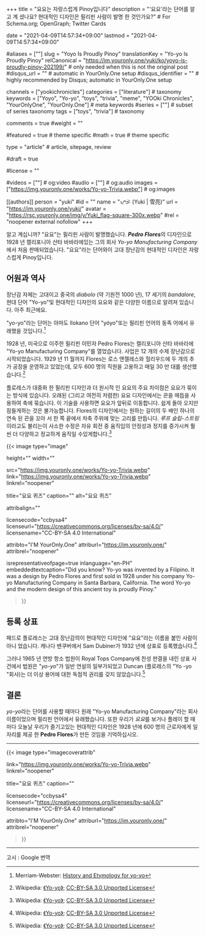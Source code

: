 +++
title = "요요는 자랑스럽게 Pinoy입니다"
description = "'요요'라는 단어를 알고 계 셨나요? 현대적인 디자인은 필리핀 사람이 발명 한 것인가요?" # For Schema.org; OpenGraph; Twitter Cards

date = "2021-04-09T14:57:34+09:00"
lastmod = "2021-04-09T14:57:34+09:00"

#aliases = [""]
slug = "Yoyo Is Proudly Pinoy"
translationKey = "Yo-yo Is Proudly Pinoy"
relCanonical = "https://im.youronly.one/yuki/ko/yoyo-is-proudly-pinoy-202199/"                           # only needed when this is not the original post
#disqus_url = ""                                                    # automatic in YourOnly.One setup
#disqus_identifier = ""                                             # highly recommended by Disqus; automatic in YourOnly.One setup

channels = ["yookichronicles"]
categories = ["literature"]                           # taxonomy
keywords = ["Yoyo", "Yo-yo", "toys", "trivia", "meme", "YOOki Chronicles", "YourOnlyOne", "YourOnly.One"]                              # meta keywords
#series = [""]                               # subset of series taxonomy
tags = ["toys", "trivia"]                                  # taxonomy

comments = true
#weight = ""

#featured = true                              # theme specific
#math = true                                  # theme specific

type = "article"                                                           # article, sitepage, review

#draft = true

#license = ""

#videos = [""]                                # og:video
#audio = [""]                               # og:audio
images = ["https://img.youronly.one/works/Yo-yo-Trivia.webp"]    # og:images

[[authors]]
person = "yuki"
#id = ""
name = "ᜌᜓᜃᜒ (Yuki | 雪亮)"
url = "https://im.youronly.one/yuki/"
avatar = "https://rsc.youronly.one/img/y/Yuki_flag-square-300x.webp"
#rel = "noopener external nofollow"
+++

알고 계십니까? "요요"는 필리핀 사람이 발명했습니다. ***Pedro Flores***의 디자인으로 1928 년 캘리포니아 산타 바바라에있는 그의 회사 *Yo-yo Manufacturing Company*에서 처음 판매되었습니다. "요요"라는 단어와이 고대 장난감의 현대적인 디자인은 자랑스럽게 Pinoy입니다.

<!--more-->

## 어원과 역사

장난감 자체는 고대이고 중국의 *diabolo* (약 기원전 1000 년), 17 세기의 *bandalore*, 현대 단어 "Yo-yo"및 현대적인 디자인의 요요와 같은 다양한 이름으로 알려져 있습니다. 아주 최근에요.

"yo-yo"라는 단어는 아마도 Ilokano 단어 "yóyo"또는 필리핀 언어의 동족 어에서 유래했을 것입니다.[^b]

1928 년, 미국으로 이주한 필리핀 이민자 Pedro Flores는 캘리포니아 산타 바바라에 "Yo-yo Manufacturing Company"를 열었습니다. 사업은 12 개의 수제 장난감으로 시작되었습니다. 1929 년 11 월까지 Flores는 로스 앤젤레스와 헐리우드에 두 개의 추가 공장을 운영하고 있었는데, 모두 600 명의 직원을 고용하고 매일 30 만 대를 생산했습니다.[^a]

플로레스가 대중화 한 필리핀 디자인과 더 원시적 인 요요의 주요 차이점은 요요가 묶이는 방식에 있습니다. 오래된 (그리고 여전히 저렴한) 요요 디자인에서는 끈을 매듭을 사용하여 축에 묶습니다. 이 기술을 사용하면 요요가 앞뒤로 이동합니다. 쉽게 돌아 오지만 잠들게하는 것은 불가능합니다. Flores의 디자인에서는 원하는 길이의 두 배인 하나의 연속 된 끈을 꼬아 서 한 쪽 끝에서 차축 주위에 맞는 고리를 만듭니다. *루프 슬립-스트링*이라고도 불리는이 사소한 수정은 자유 회전 중 움직임의 안정성과 정지를 증가시켜 훨씬 더 다양하고 정교하게 움직일 수있게합니다.[^a]

[^a]: Wikipedia: [《Yo-yo》](https://en.wikipedia.org/wiki/Yo-yo#Etymology_and_history); [CC-BY-SA 3.0 Unported License](https://en.wikipedia.org/wiki/Wikipedia:Text_of_Creative_Commons_Attribution-ShareAlike_3.0_Unported_License)
[^b]: Merriam-Webster: [History and Etymology for yo-yo](https://www.merriam-webster.com/dictionary/yo-yo)

{{< image
  type="image"

  height=""
  width=""

  src="https://img.youronly.one/works/Yo-yo-Trivia.webp"
  link="https://img.youronly.one/works/Yo-yo-Trivia.webp"
  linkrel="noopener"

  title="요요 퀴즈"
  caption=""
  alt="요요 퀴즈"

  attribalign=""

  licensecode="ccbysa4"
  licenseurl="https://creativecommons.org/licenses/by-sa/4.0/"
  licensename="CC-BY-SA 4.0 International"

  attribto="I'M YourOnly.One"
  attriburl="https://im.youronly.one/"
  attribrel="noopener"

  isrepresentativeofpage=true
  inlanguage="en-PH"
  embeddedtextcaption="Did you know? Yo-yo was invented by a Filipino. It was a design by Pedro Flores and first sold in 1928 under his company Yo-yo Manufacturing Company in Santa Barbara, California. The word Yo-yo and the modern design of this ancient toy is proudly Pinoy."
>}}

## 등록 상표

페드로 플로레스는 고대 장난감의이 현대적인 디자인에 "요요"라는 이름을 붙인 사람이 아니 었습니다. 캐나다 밴쿠버에서 Sam Dubiner가 1932 년에 상표로 등록했습니다.[^a]

그러나 1965 년 연방 항소 법원이 Royal Tops Company에 찬성 판결을 내린 상표 사건에서 법원은 "*yo-yo*"가 일반 연설의 일부가되었고 Duncan (플로레스의 "Yo -yo "회사)는 더 이상 용어에 대한 독점적 권리를 갖지 않았습니다.[^a]

## 결론

*yo-yo*라는 단어를 사용할 때마다 원래 "Yo-yo Manufacturing Company"라는 회사 이름이었으며 필리핀 언어에서 유래했습니다. 또한 우리가 *요요*를 보거나 플레이 할 때마다 오늘날 우리가 즐기고있는 현대적인 디자인은 1928 년에 600 명의 근로자에게 일자리를 제공 한 **Pedro Flores**가 만든 것임을 기억하십시오.

---

{{< image
  type="imagecoverattrib"

  link="https://img.youronly.one/works/Yo-yo-Trivia.webp"
  linkrel="noopener"

  title="요요 퀴즈"
  caption=""

  licensecode="ccbysa4"
  licenseurl="https://creativecommons.org/licenses/by-sa/4.0/"
  licensename="CC-BY-SA 4.0 International"

  attribto="I'M YourOnly.One"
  attriburl="https://im.youronly.one/"
  attribrel="noopener"
>}}

---

고시 : Google 번역
